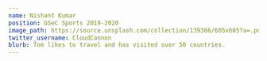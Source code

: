 ```yaml
---
name: Nishant Kumar
position: GSeC Sports 2019-2020
image_path: https://source.unsplash.com/collection/139386/605x605?a=.png
twitter_username: CloudCannon
blurb: Tom likes to travel and has visited over 50 countries.
---
```

